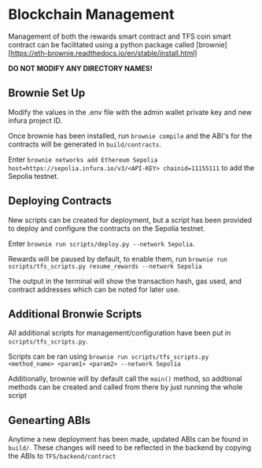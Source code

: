 # Blockchain Management

Management of both the rewards smart contract and TFS coin smart contract can be facilitated using a python package called [brownie][https://eth-brownie.readthedocs.io/en/stable/install.html]

**DO NOT MODIFY ANY DIRECTORY NAMES!**

## Brownie Set Up
Modify the values in the .env file with the admin wallet private key and new infura project ID.

Once brownie has been installed, run `brownie compile` and the ABI's for the contracts will be generated in `build/contracts`.

Enter `brownie networks add Ethereum Sepolia host=https://sepolia.infura.io/v3/<API-KEY> chainid=11155111` to add the Sepolia testnet. 

## Deploying Contracts
New scripts can be created for deployment, but a script has been provided to deploy and configure the contracts on the Sepolia testnet.

Enter `brownie run scripts/deploy.py --network Sepolia`.

Rewards will be paused by default, to enable them, run `brownie run scripts/tfs_scripts.py resume_rewards --network Sepolia`

The output in the terminal will show the transaction hash, gas used, and contract addresses which can be noted for later use.

## Additional Bronwie Scripts
All additional scripts for management/configuration have been put in `scripts/tfs_scripts.py`.

Scripts can be ran using `brownie run scripts/tfs_scripts.py <method_name> <param1> <param2> --network Sepolia`

Additionally, brownie will by default call the `main()` method, so addtional methods can be created and called from there by just running the whole script

## Genearting ABIs
Anytime a new deployment has been made, updated ABIs can be found in `build/`. These changes will need to be reflected in the backend by copying the ABIs to `TFS/backend/contract`







